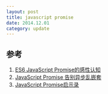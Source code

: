 ```yaml
---
layout: post
title: javascript promise
date: 2014.12.01
category: update
---
```


##


## 参考
1. [ES6 JavaScript Promise的感性认知](http://www.zhangxinxu.com/wordpress/2014/02/es6-javascript-promise-%E6%84%9F%E6%80%A7%E8%AE%A4%E7%9F%A5/)
2. [JavaScript Promise 告别异步乱嵌套](http://segmentfault.com/blog/lpgray/1190000002395343)
3. [JavaScript Promise启示录](http://segmentfault.com/blog/dmyang/1190000000492290)